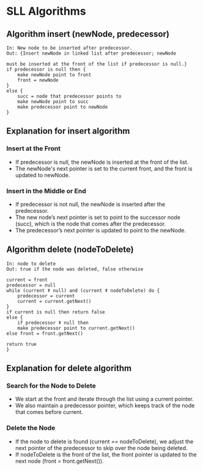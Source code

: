 # SLL Algorithms

## Algorithm insert (newNode, predecessor)
```
In: New node to be inserted after predecessor.
Out: {Insert newNode in linked list after predecessor; newNode

must be inserted at the front of the list if predecessor is null.}
if predecessor is null then {
    make newNode point to front
    front = newNode
}
else {
    succ = node that predecessor points to
    make newNode point to succ
    make predecessor point to newNode
}
```

## Explanation for insert algorithm

### Insert at the Front

- If predecessor is null, the newNode is inserted at the front of the list.
- The newNode's next pointer is set to the current front, and the front is updated to newNode.

### Insert in the Middle or End

- If predecessor is not null, the newNode is inserted after the predecessor.
- The new node’s next pointer is set to point to the successor node (succ), which is the node that comes after the predecessor.
- The predecessor’s next pointer is updated to point to the newNode.


## Algorithm delete (nodeToDelete)

```
In: node to delete
Out: true if the node was deleted, false otherwise

current = front
predecessor = null
while (current ǂ null) and (current ǂ nodeToDelete) do {
    predecessor = current
    current = current.getNext()
}
if current is null then return false
else {
    if predecessor ǂ null then
    make predecessor point to current.getNext()
else front = front.getNext()

return true
}
```

## Explanation for delete algorithm

### Search for the Node to Delete

- We start at the front and iterate through the list using a current pointer.
- We also maintain a predecessor pointer, which keeps track of the node that comes before current.

### Delete the Node

- If the node to delete is found (current == nodeToDelete), we adjust the next pointer of the predecessor to skip over the node being deleted.
- If nodeToDelete is the front of the list, the front pointer is updated to the next node (front = front.getNext()).

